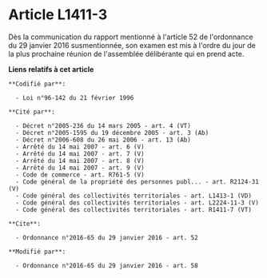 # Article L1411-3

Dès la communication du rapport mentionné à l'article 52 de l'ordonnance du 29 janvier 2016 susmentionnée, son examen est mis
à l'ordre du jour de la plus prochaine réunion de l'assemblée délibérante qui en prend acte.

**Liens relatifs à cet article**

	**Codifié par**:

	  - Loi n°96-142 du 21 février 1996

	**Cité par**:

	  - Décret n°2005-236 du 14 mars 2005 - art. 4 (VT)
	  - Décret n°2005-1595 du 19 décembre 2005 - art. 3 (Ab)
	  - Décret n°2006-608 du 26 mai 2006 - art. 13 (Ab)
	  - Arrêté du 14 mai 2007 - art. 6 (V)
	  - Arrêté du 14 mai 2007 - art. 7 (V)
	  - Arrêté du 14 mai 2007 - art. 8 (V)
	  - Arrêté du 14 mai 2007 - art. 9 (V)
	  - Code de commerce - art. R761-5 (V)
	  - Code général de la propriété des personnes publ... - art. R2124-31 (V)
	  - Code général des collectivités territoriales - art. L1413-1 (VD)
	  - Code général des collectivités territoriales - art. L2224-11-3 (V)
	  - Code général des collectivités territoriales - art. R1411-7 (VT)

	**Cite**:

	  - Ordonnance n°2016-65 du 29 janvier 2016 - art. 52

	**Modifié par**:

	  - Ordonnance n°2016-65 du 29 janvier 2016 - art. 58
